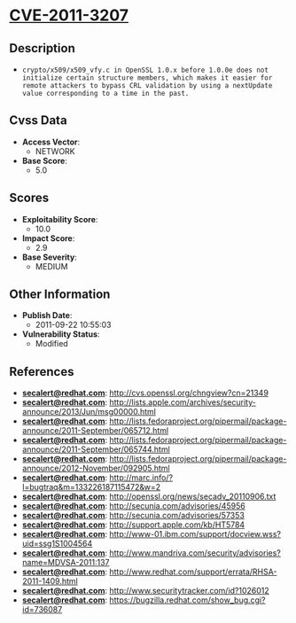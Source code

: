 
# [CVE-2011-3207](http://cvs.openssl.org/chngview?cn=21349)

## Description

- `crypto/x509/x509_vfy.c in OpenSSL 1.0.x before 1.0.0e does not initialize certain structure members, which makes it easier for remote attackers to bypass CRL validation by using a nextUpdate value corresponding to a time in the past.`

## Cvss Data

- **Access Vector**:
  - NETWORK
- **Base Score**:
  - 5.0

## Scores

- **Exploitability Score**:
  - 10.0
- **Impact Score**:
  - 2.9
- **Base Severity**:
  - MEDIUM

## Other Information

- **Publish Date**:
  - 2011-09-22 10:55:03
- **Vulnerability Status**:
  - Modified

## References

- **secalert@redhat.com**: http://cvs.openssl.org/chngview?cn=21349
- **secalert@redhat.com**: http://lists.apple.com/archives/security-announce/2013/Jun/msg00000.html
- **secalert@redhat.com**: http://lists.fedoraproject.org/pipermail/package-announce/2011-September/065712.html
- **secalert@redhat.com**: http://lists.fedoraproject.org/pipermail/package-announce/2011-September/065744.html
- **secalert@redhat.com**: http://lists.fedoraproject.org/pipermail/package-announce/2012-November/092905.html
- **secalert@redhat.com**: http://marc.info/?l=bugtraq&m=133226187115472&w=2
- **secalert@redhat.com**: http://openssl.org/news/secadv_20110906.txt
- **secalert@redhat.com**: http://secunia.com/advisories/45956
- **secalert@redhat.com**: http://secunia.com/advisories/57353
- **secalert@redhat.com**: http://support.apple.com/kb/HT5784
- **secalert@redhat.com**: http://www-01.ibm.com/support/docview.wss?uid=ssg1S1004564
- **secalert@redhat.com**: http://www.mandriva.com/security/advisories?name=MDVSA-2011:137
- **secalert@redhat.com**: http://www.redhat.com/support/errata/RHSA-2011-1409.html
- **secalert@redhat.com**: http://www.securitytracker.com/id?1026012
- **secalert@redhat.com**: https://bugzilla.redhat.com/show_bug.cgi?id=736087
